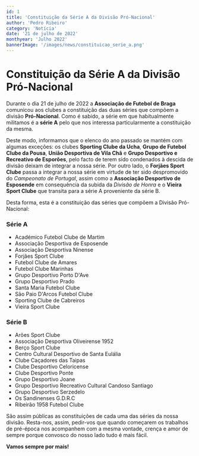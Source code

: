 ```yaml
---
id: 1
title: 'Constituição da Série A da Divisão Pró-Nacional'
author: 'Pedro Ribeiro'
category: 'Notícia'
date: '21 de julho de 2022'
monthyear: 'Julho 2022'
bannerImage: '/images/news/constituicao_serie_a.png'
---
```


# Constituição da Série A da Divisão Pró-Nacional

Durante o dia 21 de julho de 2022 a **Associação de Futebol de Braga**
comunicou aos clubes a constituição das duas séries que compõem a divisão
**Pró-Nacional**. Como é sabido, a série em que habitualmente militamos é a
**série A** pelo que nos interessa particularmente a constituição da mesma.

Deste modo, informamos que o elenco do ano passado se mantém com algumas
exceções: os clubes **Sporting Clube da Ucha**, **Grupo de Futebol Clube da
Pousa**, **União Desportiva de Vila Chã** e **Grupo Desportivo e Recreativo de
Esporões**, pelo facto de terem sido condenados à descida de divisão deixam de
integrar a nossa série. Por outro lado, o **Forjães Sport Clube** passa a
integrar a nossa série em virtude de ter sido despromovido do _Campeonato de
Portugal_, assim como a **Associação Desportivo de Esposende** em consequência
da subida da _Divisão de Honra_ e o **Vieira Sport Clube** que transita para a
série A proveniente da série B.

Desta forma, esta é a constituição das séries que compõem a Divisão
Pró-Nacional:

### Série A

- Académico Futebol Clube de Martim
- Associação Desportiva de Esposende
- Associação Desportiva Ninense
- Forjães Sport Clube
- Futebol Clube de Amares
- Futebol Clube Marinhas
- Grupo Desportivo Porto D'Ave
- Grupo Desportivo Prado
- Santa Maria Futebol Clube
- São Paio D'Arcos Futebol Clube
- Sporting Clube de Cabreiros
- Vieira Sport Clube

### Série B

- Arões Sport Clube
- Associação Desportiva Oliveirense 1952
- Berço Sport Clube
- Centro Cultural Desportivo de Santa Eulália
- Clube Caçadores das Taipas
- Clube Desportivo Celoricense
- Clube Desportivo Ponte
- Grupo Desportivo Joane
- Grupo Desportivo Recreativo Cultural Candoso Santiago
- Grupo Desportivo Serzedelo
- Os Sandinenses G.D.R.C
- Ribeirão 1958 Futebol Clube

São assim públicas as constituições de cada uma das séries da nossa divisão.
Resta-nos, assim, pedir-vos que quando começarem os trabalhos de pré-época nos
acompanhem com a mesma vontade, crença e amor de sempre porque convosco do nosso
lado tudo é mais fácil.

**Vamos sempre por mais!**
